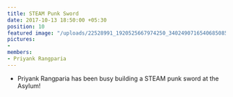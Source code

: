 ```yaml
---
title: STEAM Punk Sword
date: 2017-10-13 18:50:00 +05:30
position: 10
featured image: "/uploads/22528991_1920525667974250_3402490716540685085_o.jpg"
pictures:
- 
members:
- Priyank Rangparia
---
```


* Priyank Rangparia has been busy building a STEAM punk sword at the Asylum!